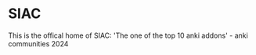 # SIAC
This is the offical home of SIAC: 'The one of the top 10 anki addons' - anki communities 2024

